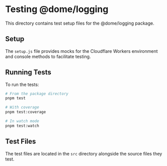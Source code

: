 # Testing @dome/logging

This directory contains test setup files for the @dome/logging package.

## Setup

The `setup.js` file provides mocks for the Cloudflare Workers environment and console methods to facilitate testing.

## Running Tests

To run the tests:

```bash
# From the package directory
pnpm test

# With coverage
pnpm test:coverage

# In watch mode
pnpm test:watch
```

## Test Files

The test files are located in the `src` directory alongside the source files they test.